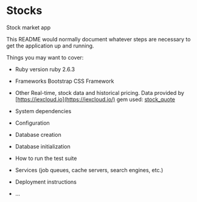 # Stocks

Stock market app

This README would normally document whatever steps are necessary to get the
application up and running.

Things you may want to cover:

* Ruby version
  ruby 2.6.3

* Frameworks
  Bootstrap CSS Framework

* Other
  Real-time, stock data and historical pricing. Data provided by [https://iexcloud.io](https://iexcloud.io/)
  gem used: [stock_quote](https://github.com/tyrauber/stock_quote)

* System dependencies

* Configuration

* Database creation

* Database initialization

* How to run the test suite

* Services (job queues, cache servers, search engines, etc.)

* Deployment instructions

* ...
